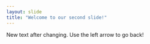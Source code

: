 ```yaml
---
layout: slide
title: "Welcome to our second slide!"
---
```

New text after changing.
Use the left arrow to go back!
